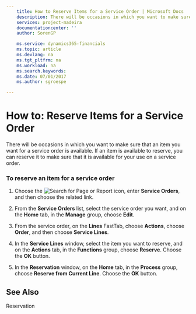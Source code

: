 ```yaml
---
    title: How to Reserve Items for a Service Order | Microsoft Docs
    description: There will be occasions in which you want to make sure that an item you want for a service order is available. If an item is available to reserve, you can reserve it to make sure that it is available for your use on a service order.
    services: project-madeira
    documentationcenter: ''
    author: SorenGP

    ms.service: dynamics365-financials
    ms.topic: article
    ms.devlang: na
    ms.tgt_pltfrm: na
    ms.workload: na
    ms.search.keywords:
    ms.date: 07/01/2017
    ms.author: sgroespe

---
```

# How to: Reserve Items for a Service Order
There will be occasions in which you want to make sure that an item you want for a service order is available. If an item is available to reserve, you can reserve it to make sure that it is available for your use on a service order.  
  
### To reserve an item for a service order  
  
1.  Choose the ![Search for Page or Report](media/ui-search/search_small.png "Search for Page or Report icon") icon, enter **Service Orders**, and then choose the related link.  
  
2.  From the **Service Orders** list, select the service order you want, and on the **Home** tab, in the **Manage** group, choose **Edit**.  
  
3.  From the service order, on the **Lines** FastTab, choose **Actions**, choose **Order**, and then choose **Service Lines**.  
  
4.  In the **Service Lines** window, select the item you want to reserve, and on the **Actions** tab, in the **Functions** group, choose **Reserve**. Choose the **OK** button.  
  
5.  In the **Reservation** window, on the **Home** tab, in the **Process** group, choose **Reserve from Current Line**. Choose the **OK** button.  
  
## See Also  
 Reservation